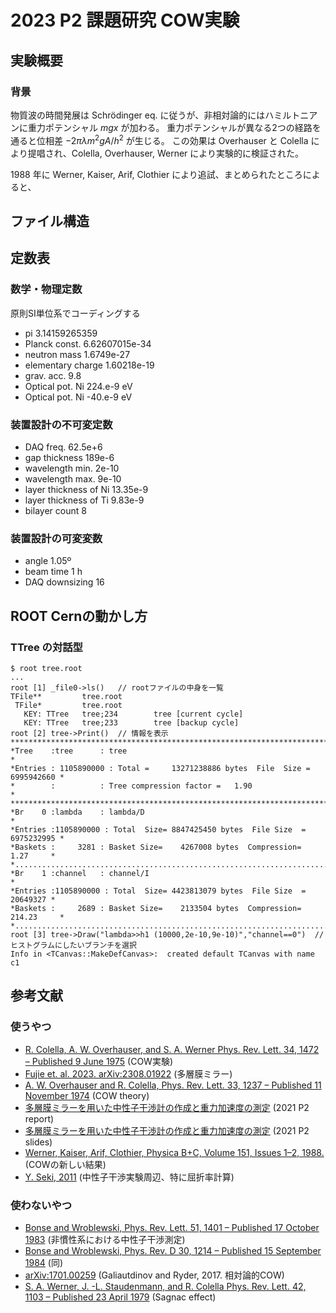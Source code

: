 # 2023 P2 課題研究 COW実験

## 実験概要

### 背景

物質波の時間発展は Schrödinger eq. に従うが、非相対論的にはハミルトニアンに重力ポテンシャル $mgx$ が加わる。
重力ポテンシャルが異なる2つの経路を通ると位相差 $-2\pi\lambda m^2gA/h^2$ が生じる。
この効果は Overhauser と Colella により提唱され、Colella, Overhauser, Werner により実験的に検証された。

1988 年に Werner, Kaiser, Arif, Clothier により追試、まとめられたところによると、


## ファイル構造

## 定数表

### 数学・物理定数

原則SI単位系でコーディングする

- pi 3.14159265359
- Planck const. 6.62607015e-34
- neutron mass 1.6749e-27
- elementary charge 1.60218e-19
- grav. acc. 9.8
- Optical pot. Ni 224.e-9 eV
- Optical pot. Ni -40.e-9 eV

### 装置設計の不可変定数

- DAQ freq. 62.5e+6
- gap thickness 189e-6
- wavelength min. 2e-10
- wavelength max. 9e-10
- layer thickness of Ni 13.35e-9
- layer thickness of Ti 9.83e-9
- bilayer count 8

### 装置設計の可変変数

- angle 1.05º
- beam time 1 h
- DAQ downsizing 16

## ROOT Cernの動かし方

### TTree の対話型

``` ROOT Cern
$ root tree.root
...
root [1] _file0->ls()   // rootファイルの中身を一覧
TFile**         tree.root
 TFile*         tree.root
   KEY: TTree   tree;234        tree [current cycle]
   KEY: TTree   tree;233        tree [backup cycle]
root [2] tree->Print()  // 情報を表示
******************************************************************************
*Tree    :tree      : tree                                                   *
*Entries : 1105890000 : Total =     13271238886 bytes  File  Size = 6995942660 *
*        :          : Tree compression factor =   1.90                       *
******************************************************************************
*Br    0 :lambda    : lambda/D                                               *
*Entries :1105890000 : Total  Size= 8847425450 bytes  File Size  = 6975232995 *
*Baskets :     3281 : Basket Size=    4267008 bytes  Compression=   1.27     *
*............................................................................*
*Br    1 :channel   : channel/I                                              *
*Entries :1105890000 : Total  Size= 4423813079 bytes  File Size  = 20649327 *
*Baskets :     2689 : Basket Size=    2133504 bytes  Compression= 214.23     *
*............................................................................*
root [3] tree->Draw("lambda>>h1 (10000,2e-10,9e-10)","channel==0")  // ヒストグラムにしたいブランチを選択
Info in <TCanvas::MakeDefCanvas>:  created default TCanvas with name c1
```

## 参考文献

### 使うやつ

- [R. Colella, A. W. Overhauser, and S. A. Werner Phys. Rev. Lett. 34, 1472 – Published 9 June 1975](https://doi.org/10.1103/PhysRevLett.34.1472) (COW実験)
- [Fujie et. al. 2023. arXiv:2308.01922](https://doi.org/10.48550/arXiv.2308.01922) (多層膜ミラー)
- [A. W. Overhauser and R. Colella, Phys. Rev. Lett. 33, 1237 – Published 11 November 1974](https://doi.org/10.1103/PhysRevLett.33.1237) (COW theory)
- [多層膜ミラーを用いた中性子干渉計の作成と重力加速度の測定](https://www-he.scphys.kyoto-u.ac.jp/gakubu/P2/P2-21/P2_2021_report_neutron.pdf) (2021 P2 report)
- [多層膜ミラーを用いた中性子干渉計の作成と重力加速度の測定](https://www-he.scphys.kyoto-u.ac.jp/gakubu/P2/P2-21/P2_2021_slide_neutron.pdf) (2021 P2 slides)
- [Werner, Kaiser, Arif, Clothier, Physica B+C, Volume 151, Issues 1–2, 1988.](https://doi.org/10.1016/0378-4363(88)90141-6) (COWの新しい結果)
- [Y. Seki, 2011](http://hdl.handle.net/2433/142371) (中性子干渉実験周辺、特に屈折率計算)

### 使わないやつ

- [Bonse and Wroblewski, Phys. Rev. Lett. 51, 1401 – Published 17 October 1983](https://doi.org/10.1103/PhysRevLett.51.1401) (非慣性系における中性子干渉測定)
- [Bonse and Wroblewski, Phys. Rev. D 30, 1214 – Published 15 September 1984](https://doi.org/10.1103/PhysRevD.30.1214) (同)
- [arXiv:1701.00259](https://arxiv.org/abs/1701.00259) (Galiautdinov and Ryder, 2017. 相対論的COW)
- [S. A. Werner, J. -L. Staudenmann, and R. Colella Phys. Rev. Lett. 42, 1103 – Published 23 April 1979](https://doi.org/10.1103/PhysRevLett.42.1103) (Sagnac effect)

